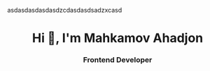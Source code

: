 asdasdasdasdasdzcdasdasdsadzxcasd

<h1 align="center">Hi 👋, I'm Mahkamov Ahadjon</h1>
<h3 align="center">Frontend Developer</h3>
